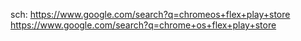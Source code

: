 sch: https://www.google.com/search?q=chromeos+flex+play+store https://www.google.com/search?q=chrome+os+flex+play+store
